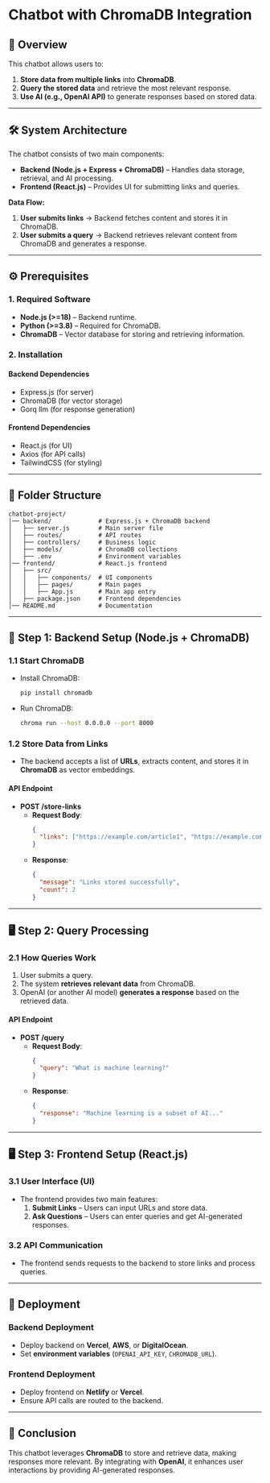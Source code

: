 # **Chatbot with ChromaDB Integration**

## **📌 Overview**

This chatbot allows users to:

1. **Store data from multiple links** into **ChromaDB**.
2. **Query the stored data** and retrieve the most relevant response.
3. **Use AI (e.g., OpenAI API)** to generate responses based on stored data.

---

## **🛠 System Architecture**

The chatbot consists of two main components:

- **Backend (Node.js + Express + ChromaDB)** – Handles data storage, retrieval, and AI processing.
- **Frontend (React.js)** – Provides UI for submitting links and queries.

**Data Flow:**

1. **User submits links** → Backend fetches content and stores it in ChromaDB.
2. **User submits a query** → Backend retrieves relevant content from ChromaDB and generates a response.

---

## **⚙️ Prerequisites**

### **1. Required Software**

- **Node.js (>=18)** – Backend runtime.
- **Python (>=3.8)** – Required for ChromaDB.
- **ChromaDB** – Vector database for storing and retrieving information.

### **2. Installation**

#### **Backend Dependencies**

- Express.js (for server)
- ChromaDB (for vector storage)
- Gorq llm (for response generation)

#### **Frontend Dependencies**

- React.js (for UI)
- Axios (for API calls)
- TailwindCSS (for styling)

---

## **📂 Folder Structure**

```
chatbot-project/
│── backend/             # Express.js + ChromaDB backend
│   ├── server.js        # Main server file
│   ├── routes/          # API routes
│   ├── controllers/     # Business logic
│   ├── models/          # ChromaDB collections
│   ├── .env             # Environment variables
│── frontend/            # React.js frontend
│   ├── src/
│   │   ├── components/  # UI components
│   │   ├── pages/       # Main pages
│   │   ├── App.js       # Main app entry
│   ├── package.json     # Frontend dependencies
│── README.md            # Documentation
```

---

## **🚀 Step 1: Backend Setup (Node.js + ChromaDB)**

### **1.1 Start ChromaDB**

- Install ChromaDB:
  ```sh
  pip install chromadb
  ```
- Run ChromaDB:
  ```sh
  chroma run --host 0.0.0.0 --port 8000
  ```

### **1.2 Store Data from Links**

- The backend accepts a list of **URLs**, extracts content, and stores it in **ChromaDB** as vector embeddings.

#### **API Endpoint**

- **POST /store-links**
  - **Request Body**:
    ```json
    {
      "links": ["https://example.com/article1", "https://example.com/article2"]
    }
    ```
  - **Response**:
    ```json
    {
      "message": "Links stored successfully",
      "count": 2
    }
    ```

---

## **🖥 Step 2: Query Processing**

### **2.1 How Queries Work**

1. User submits a query.
2. The system **retrieves relevant data** from ChromaDB.
3. OpenAI (or another AI model) **generates a response** based on the retrieved data.

#### **API Endpoint**

- **POST /query**
  - **Request Body**:
    ```json
    {
      "query": "What is machine learning?"
    }
    ```
  - **Response**:
    ```json
    {
      "response": "Machine learning is a subset of AI..."
    }
    ```

---

## **🖥 Step 3: Frontend Setup (React.js)**

### **3.1 User Interface (UI)**

- The frontend provides two main features:
  1. **Submit Links** – Users can input URLs and store data.
  2. **Ask Questions** – Users can enter queries and get AI-generated responses.

### **3.2 API Communication**

- The frontend sends requests to the backend to store links and process queries.

---

## **🔧 Deployment**

### **Backend Deployment**

- Deploy backend on **Vercel**, **AWS**, or **DigitalOcean**.
- Set **environment variables** (`OPENAI_API_KEY`, `CHROMADB_URL`).

### **Frontend Deployment**

- Deploy frontend on **Netlify** or **Vercel**.
- Ensure API calls are routed to the backend.

---

## **📌 Conclusion**

This chatbot leverages **ChromaDB** to store and retrieve data, making responses more relevant. By integrating with **OpenAI**, it enhances user interactions by providing AI-generated responses.
